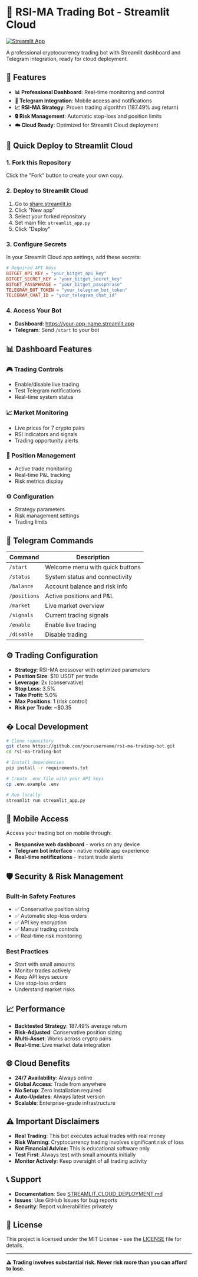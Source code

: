 # 🤖 RSI-MA Trading Bot - Streamlit Cloud

[![Streamlit App](https://static.streamlit.io/badges/streamlit_badge_black_white.svg)](https://your-app-url.streamlit.app)

A professional cryptocurrency trading bot with Streamlit dashboard and Telegram integration, ready for cloud deployment.

## 🎯 Features

- **📊 Professional Dashboard**: Real-time monitoring and control
- **🤖 Telegram Integration**: Mobile access and notifications  
- **📈 RSI-MA Strategy**: Proven trading algorithm (187.49% avg return)
- **🔒 Risk Management**: Automatic stop-loss and position limits
- **☁️ Cloud Ready**: Optimized for Streamlit Cloud deployment

## 🚀 Quick Deploy to Streamlit Cloud

### 1. Fork this Repository
Click the "Fork" button to create your own copy.

### 2. Deploy to Streamlit Cloud
1. Go to [share.streamlit.io](https://share.streamlit.io)
2. Click "New app"
3. Select your forked repository
4. Set main file: `streamlit_app.py`
5. Click "Deploy"

### 3. Configure Secrets
In your Streamlit Cloud app settings, add these secrets:

```toml
# Required API Keys
BITGET_API_KEY = "your_bitget_api_key"
BITGET_SECRET_KEY = "your_bitget_secret_key"  
BITGET_PASSPHRASE = "your_bitget_passphrase"
TELEGRAM_BOT_TOKEN = "your_telegram_bot_token"
TELEGRAM_CHAT_ID = "your_telegram_chat_id"
```

### 4. Access Your Bot
- **Dashboard**: https://your-app-name.streamlit.app
- **Telegram**: Send `/start` to your bot

## 📊 Dashboard Features

### 🎮 Trading Controls
- Enable/disable live trading
- Test Telegram notifications
- Real-time system status

### 📈 Market Monitoring  
- Live prices for 7 crypto pairs
- RSI indicators and signals
- Trading opportunity alerts

### 💼 Position Management
- Active trade monitoring
- Real-time P&L tracking
- Risk metrics display

### ⚙️ Configuration
- Strategy parameters
- Risk management settings
- Trading limits

## 🤖 Telegram Commands

| Command | Description |
|---------|-------------|
| `/start` | Welcome menu with quick buttons |
| `/status` | System status and connectivity |
| `/balance` | Account balance and risk info |
| `/positions` | Active positions and P&L |
| `/market` | Live market overview |
| `/signals` | Current trading signals |
| `/enable` | Enable live trading |
| `/disable` | Disable trading |

## ⚙️ Trading Configuration

- **Strategy**: RSI-MA crossover with optimized parameters
- **Position Size**: $10 USDT per trade
- **Leverage**: 2x (conservative)
- **Stop Loss**: 3.5% 
- **Take Profit**: 5.0%
- **Max Positions**: 1 (risk control)
- **Risk per Trade**: ~$0.35

## � Local Development

```bash
# Clone repository
git clone https://github.com/yourusername/rsi-ma-trading-bot.git
cd rsi-ma-trading-bot

# Install dependencies
pip install -r requirements.txt

# Create .env file with your API keys
cp .env.example .env

# Run locally
streamlit run streamlit_app.py
```

## 📱 Mobile Access

Access your trading bot on mobile through:
- **Responsive web dashboard** - works on any device
- **Telegram bot interface** - native mobile app experience
- **Real-time notifications** - instant trade alerts

## 🛡️ Security & Risk Management

### Built-in Safety Features
- ✅ Conservative position sizing
- ✅ Automatic stop-loss orders
- ✅ API key encryption
- ✅ Manual trading controls
- ✅ Real-time risk monitoring

### Best Practices
- Start with small amounts
- Monitor trades actively
- Keep API keys secure
- Use stop-loss orders
- Understand market risks

## 📈 Performance

- **Backtested Strategy**: 187.49% average return
- **Risk-Adjusted**: Conservative position sizing
- **Multi-Asset**: Works across crypto pairs
- **Real-time**: Live market data integration

## 🌐 Cloud Benefits

- **24/7 Availability**: Always online
- **Global Access**: Trade from anywhere
- **No Setup**: Zero installation required
- **Auto-Updates**: Always latest version
- **Scalable**: Enterprise-grade infrastructure

## ⚠️ Important Disclaimers

- **Real Trading**: This bot executes actual trades with real money
- **Risk Warning**: Cryptocurrency trading involves significant risk of loss
- **Not Financial Advice**: This is educational software only
- **Test First**: Always test with small amounts initially
- **Monitor Actively**: Keep oversight of all trading activity

## 📞 Support

- **Documentation**: See [STREAMLIT_CLOUD_DEPLOYMENT.md](STREAMLIT_CLOUD_DEPLOYMENT.md)
- **Issues**: Use GitHub Issues for bug reports
- **Security**: Report vulnerabilities privately

## 📄 License

This project is licensed under the MIT License - see the [LICENSE](LICENSE) file for details.

---

**⚠️ Trading involves substantial risk. Never risk more than you can afford to lose.**
